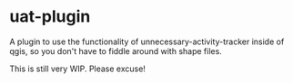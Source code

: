 # uat-plugin

A plugin to use the functionality of unnecessary-activity-tracker inside of qgis, so you don't have to fiddle around with shape files. 

This is still very WIP. Please excuse!

